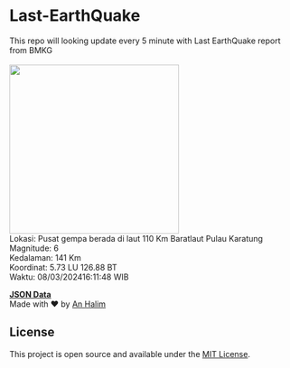 # Last-EarthQuake
This repo will looking update every 5 minute with Last EarthQuake report from BMKG
<br>
<br>
<img src="https://static.bmkg.go.id/20240308161148.mmi.jpg" width="300"/>
<br>
Lokasi: Pusat gempa berada di laut 110 Km Baratlaut Pulau Karatung <br>
Magnitude: 6 <br>
Kedalaman: 141 Km <br>
Koordinat: 5.73 LU 126.88 BT <br>
Waktu: 08/03/202416:11:48 WIB <br>

<a href="./data/data.json">**JSON Data**</a>
<br>
Made with ❤️ by <a href="https://github.com/an-halim">An Halim</a>
## License

This project is open source and available under the [MIT License](LICENSE).
